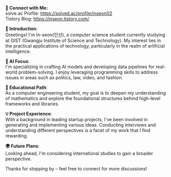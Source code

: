 **🔗 Connect with Me:**  
solve.ac Profile: https://solved.ac/profile/inseon02  
Tistory Blog: https://inseon.tistory.com/

**👋 Introduction**:  
Greetings! I'm In-seon(인선), a computer science student currently studying at GIST (Gwangju Institute of Science and Technology). My interest lies in the practical applications of technology, particularly in the realm of artificial intelligence.

**🧠 AI Focus**:  
I'm specializing in crafting AI models and developing data pipelines for real-world problem-solving. I enjoy leveraging programming skills to address issues in areas such as politics, law, video, and fashion.

**🚀 Educational Path**:  
As a computer engineering student, my goal is to deepen my understanding of mathematics and explore the foundational structures behind high-level frameworks and libraries.

**💡 Project Experience**:  
With a background in leading startup projects, I've been involved in generating and implementing various ideas. Conducting interviews and understanding different perspectives is a facet of my work that I find rewarding.

**🌍 Future Plans**:  
Looking ahead, I'm considering international studies to gain a broader perspective.

Thanks for stopping by – feel free to connect for more discussions!
